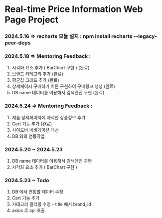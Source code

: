 # Real-time Price Information Web Page Project

### 2024.5.16 => recharts 모듈 설치 : npm install recharts --legacy-peer-deps

### 2024.5.18 => Mentoring Feedback : 
1. 시각화 요소 추가 ( BarChart 구현 ) (완료)
2. 브랜드 카테고리 추가 (완료)
3. 평균값 그래프 추가 (완료)
4. 상세페이지 구매하기 버튼 구현하여 구매링크 생성 (완료)
5. DB name 데이터를 이용해서 검색엔진 구현 (완료)

### 2024.5.24 => Mentoring Feedback :
1. 제품 상세페이지에 자세한 상품정보 추가
2. Cart 기능 추가 (완료)
3. 사이드바 네비게이션 개선
4. DB 와의 연동작업

### 2024.5.20 ~ 2024.5.23
1. DB name 데이터를 이용해서 검색엔진 구현 
2. 시각화 요소 추가 ( BarChart 구현 )

### 2024.5.23 ~ Todo
1. DB 에서 연동할 데이터 수정 
2. Cart 기능 추가
3. 카테고리 필터링 수정 - title 에서 brand_id
4. axios 로 api 호출
